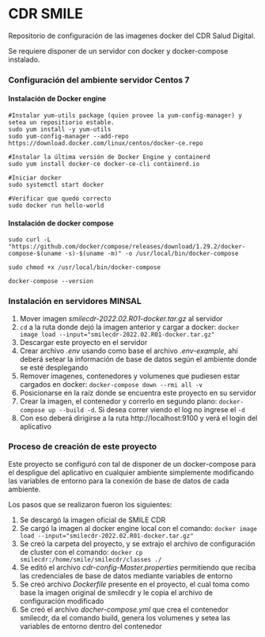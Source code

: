 # CDR SMILE

Repositorio de configuración de las imagenes docker del CDR Salud Digital.

Se requiere disponer de un servidor con docker y docker-compose instalado.

### Configuración del ambiente servidor Centos 7

#### Instalación de Docker engine

```
#Instalar yum-utils package (quien provee la yum-config-manager) y setea un repositiorio estable.
sudo yum install -y yum-utils
sudo yum-config-manager --add-repo https://download.docker.com/linux/centos/docker-ce.repo

#Instalar la última versión de Docker Engine y containerd
sudo yum install docker-ce docker-ce-cli containerd.io

#Iniciar docker
sudo systemctl start docker

#Verificar que quedó correcto
sudo docker run hello-world
```

#### Instalación de docker compose

```
sudo curl -L "https://github.com/docker/compose/releases/download/1.29.2/docker-compose-$(uname -s)-$(uname -m)" -o /usr/local/bin/docker-compose

sudo chmod +x /usr/local/bin/docker-compose

docker-compose --version
```

### Instalación en servidores MINSAL

1. Mover imagen *smilecdr-2022.02.R01-docker.tar.gz* al servidor
2. `cd` a la ruta donde dejó la imagen anterior y cargar a docker: `docker image load --input="smilecdr-2022.02.R01-docker.tar.gz"`
3. Descargar este proyecto en el servidor
4. Crear archivo *.env* usando como base el archivo *.env-example*, ahí deberá setear la información de base de datos según el ambiente donde se esté desplegando
5. Remover imagenes, contenedores y volumenes que pudiesen estar cargados en docker: `docker-compose down --rmi all -v`
6. Posicionarse en la raíz donde se encuentra este proyecto en su servidor
7. Crear la imagen, el contenedor y correrlo en segundo plano: `docker-compose up --build -d`. Si desea correr viendo el log no ingrese el `-d`
8. Con eso deberá dirigirse a la ruta http://localhost:9100 y verá el login del aplicativo

### Proceso de creación de este proyecto

Este proyecto se configuró con tal de disponer de un docker-compose para el despligue del aplicativo en cualquier ambiente simplemente modificando las variables de entorno para la conexión de base de datos de cada ambiente.

Los pasos que se realizaron fueron los siguientes:

1. Se descargó la imagen oficial de SMILE CDR
2. Se cargó la imagen al docker engine local con el comando: `docker image load --input="smilecdr-2022.02.R01-docker.tar.gz"`
3. Se creó la carpeta del proyecto, y se extrajo el archivo de configuración de cluster con el comando: `docker cp smilecdr:/home/smile/smilecdr/classes ./`
4. Se editó el archivo *cdr-config-Master.properties* permitiendo que reciba las credenciales de base de datos mediante variables de entorno
5. Se creó archivo *Dockerfile* presente en el proyecto, el cual toma como base la imagen original de smilecdr y le copia el archivo de configuración modificado
6. Se creó el archivo *docher-compose.yml* que crea el contenedor smilecdr, da el comando build, genera los volumenes y setea las variables de entorno dentro del contenedor
